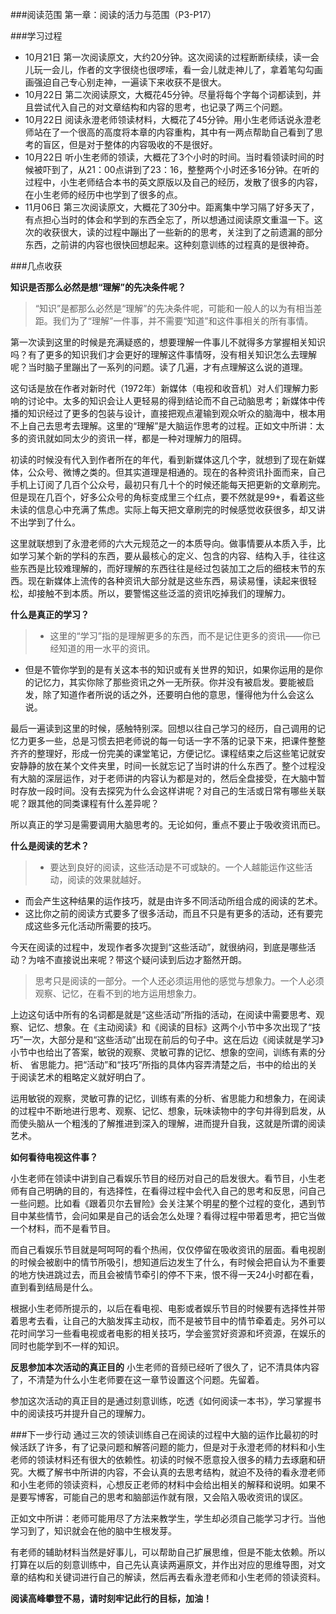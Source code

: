 ###阅读范围
第一章：阅读的活力与范围（P3-P17）

###学习过程

+ 10月21日  第一次阅读原文，大约20分钟。这次阅读的过程断断续续，读一会儿玩一会儿，作者的文字很绕也很啰嗦，看一会儿就走神儿了，拿着笔勾勾画画强迫自己专心别走神，一遍读下来收获不是很大。
+ 10月22日  第二次阅读原文，大概花45分钟。尽量将每个字每个词都读到，并且尝试代入自己的对文章结构和内容的思考，也记录了两三个问题。
+ 10月22日  阅读永澄老师领读材料，大概花了45分钟。用小生老师话说永澄老师站在了一个很高的高度将本章的内容重构，其中有一两点帮助自己看到了思考的盲区，但是对于整体的内容吸收的不是很好。
+ 10月22日  听小生老师的领读，大概花了3个小时的时间。当时看领读时间的时候被吓到了，从21：00点讲到了23：16，整整两个小时还多16分钟。在听的过程中，小生老师结合本书的英文原版以及自己的经历，发散了很多的内容，在小生老师的经历中也学到了很多的点。
+ 11月06日 第三次阅读原文，大概花了30分中。距离集中学习隔了好多天了，有点担心当时的体会和学到的东西全忘了，所以想通过阅读原文重温一下。这次的收获很大，读的过程中蹦出了一些新的的思考，关注到了之前遗漏的部分东西，之前讲的内容也很快回想起来。这种刻意训练的过程真的是很神奇。


###几点收获

**知识是否那么必然是想“理解”的先决条件呢？**
>“知识”是都那么必然是“理解”的先决条件呢，可能和一般人的以为有相当差距。我们为了“理解”一件事，并不需要“知道”和这件事相关的所有事情。

第一次读到这里的时候是充满疑惑的，想要理解一件事儿不就得多方掌握相关知识吗？有了更多的知识我们才会更好的理解这件事情呀，没有相关知识怎么去理解呢？当时脑子里蹦出了一系列的问题。读了几遍，才有点理解这么说的道理。

这句话是放在作者对新时代（1972年）新媒体（电视和收音机）对人们理解力影响的讨论中。太多的知识会让人更轻易的得到结论而不自己动脑思考；新媒体中传播的知识经过了更多的包装与设计，直接把观点灌输到观众听众的脑海中，根本用不上自己去思考去理解。这里的“理解”是大脑运作思考的过程。正如文中所讲：太多的资讯就如同太少的资讯一样，都是一种对理解力的阻碍。

初读的时候没有代入到作者所在的年代，看到新媒体这几个字，就想到了现在新媒体，公众号、微博之类的。但其实道理是相通的。现在的各种资讯扑面而来，自己手机上订阅了几百个公众号，最初只有几十个的时候还能每天把更新的文章刷完。但是现在几百个，好多公众号的角标变成里三个红点，要不然就是99+，看着这些未读的信息心中充满了焦虑。实际上每天把文章刷完的时候感觉收获很多，却又讲不出学到了什么。

这里就联想到了永澄老师的六大元规范之一的本质导向。做事情要从本质入手，比如学习某个新的学科的东西，要从最核心的定义、包含的内容、结构入手，往往这些东西是比较难理解的，而好理解的东西往往是经过包装加工之后的细枝末节的东西。现在新媒体上流传的各种资讯大部分就是这些东西，易读易懂，读起来很轻松，却接触不到本质。所以，要警惕这些泛滥的资讯吃掉我们的理解力。

**什么是真正的学习？**
>+ 这里的“学习”指的是理解更多的东西，而不是记住更多的资讯——你已经知道的用一水平的资讯。
+ 但是不管你学到的是有关这本书的知识或有关世界的知识，如果你运用的是你的记忆力，其实你除了那些资讯之外一无所获。你并没有被启发。要能被启发，除了知道作者所说的话之外，还要明白他的意思，懂得他为什么会这么说。

最后一遍读到这里的时候，感触特别深。回想以往自己学习的经历，自己调用的记忆力更多一些，总是习惯去把老师说的每一句话一字不落的记录下来，把课件整整齐齐的整理好，形成一份完美的课堂笔记，方便记忆。课程结束之后这些笔记就安安静静的放在某个文件夹里，时间一长就忘记了当时讲的什么东西了。整个过程没有大脑的深层运作，对于老师讲的内容认为都是对的，然后全盘接受，在大脑中暂时存放一段时间。没有去探究为什么会这样讲呢？对自己的生活或日常有哪些关联呢？跟其他的同类课程有什么差异呢？

所以真正的学习是需要调用大脑思考的。无论如何，重点不要止于吸收资讯而已。

**什么是阅读的艺术？**
>+ 要达到良好的阅读，这些活动是不可或缺的。一个人越能运作这些活动，阅读的效果就越好。
+ 而会产生这种结果的运作技巧，就是由许多不同活动所组合成的阅读的艺术。
+ 这比你之前的阅读方式要多了很多活动，而且不只是有更多的活动，还有要完成这些多元化活动所需要的技巧。

今天在阅读的过程中，发现作者多次提到“这些活动”，就很纳闷，到底是哪些活动？为啥不直接说出来呢？带这个疑问读到后边才豁然开朗。

>思考只是阅读的一部分。一个人还必须运用他的感觉与想象力。一个人必须观察、记忆，在看不到的地方运用想象力。

上边这句话中所有的名词都是就是“这些活动”所指的活动，在阅读中需要思考、观察、记忆、想象。在《主动阅读》和《阅读的目标》这两个小节中多次出现了“技巧”一次，大部分是和“这些活动”出现在前后的句子中。这在后边《阅读就是学习》小节中也给出了答案，敏锐的观察、灵敏可靠的记忆、想象的空间，训练有素的分析、 省思能力。把“活动”和“技巧”所指的具体内容弄清楚之后，书中的给出的关于阅读艺术的粗略定义就好明白了。

运用敏锐的观察，灵敏可靠的记忆，训练有素的分析、省思能力和想象力，在阅读的过程中不断地进行思考、观察、记忆、想象，玩味读物中的字句并得到启发，从而使头脑从一个粗浅的了解推进到深入的理解，进而提升自我，这就是所谓的阅读艺术。

**如何看待电视这件事？**

小生老师在领读中讲到自己看娱乐节目的经历对自己的启发很大。看节目，小生老师有自己明确的目的，有选择性，在看得过程中会代入自己的思考和反思，问自己一些问题。比如看《跟着贝尔去冒险》会关注某个明星的整个过程的变化，遇到节目中某些情节，会问如果是自己的话会怎么处理？看得过程中带着思考，把它当做一个材料，而不是看节目。

而自己看娱乐节目就是呵呵呵的看个热闹，仅仅停留在吸收资讯的层面。看电视剧的时候会被剧中的情节所吸引，想知道后边发生了什么，有时候会把自认为不重要的地方快进跳过去，而且会被情节牵引的停不下来，恨不得一天24小时都在看，直到看到结局是什么。

根据小生老师所提示的，以后在看电视、电影或者娱乐节目的时候要有选择性并带着思考去看，让自己的大脑发挥主动权，而不是被节目中的情节牵着走。另外可以花时间学习一些看电视或者电影的相关技巧，学会鉴赏好资源和坏资源，在娱乐的同时也能学到不一样的知识。

**反思参加本次活动的真正目的**
小生老师的音频已经听了很久了，记不清具体内容了，不清楚为什么小生老师要在这一章节设置这个问题。先留着。

参加这次活动的真正目的是通过刻意训练，吃透《如何阅读一本书》，学习掌握书中的阅读技巧并提升自己的理解力。

###下一步行动
通过三次的领读训练自己在阅读的过程中大脑的运作比最初的时候活跃了许多，有了记录问题和解答问题的能力，但是对于永澄老师的材料和小生老师的领读材料还有很大的依赖性。初读的时候不愿意投入很多的精力去琢磨和研究。大概了解书中所讲的内容，不会认真的去思考结构，就迫不及待的看永澄老师和小生老师的领读资料，心想反正老师的材料中会给出相关的解释和说明。如果不是要写博客，可能自己的思考和脑部运作就有限，又会陷入吸收资讯的误区。

正如文中所讲：老师可能用尽了方法来教学生，学生却必须自己能学习才行。当他学习到了，知识就会在他的脑中生根发芽。

有老师的辅助材料当然是好事儿，可以帮助自己扩展思维，但是不能太依赖。所以打算在以后的刻意训练中，自己先认真读两遍原文，并作出对应的思维导图，对文章的结构和关键词进行自己的解读，然后再去看永澄老师和小生老师的领读资料。

**阅读高峰攀登不易，请时刻牢记此行的目标，加油！**